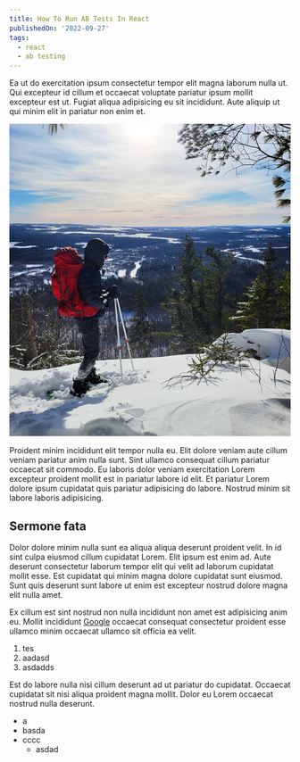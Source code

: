 ```yaml
---
title: How To Run AB Tests In React
publishedOn: '2022-09-27'
tags:
  - react
  - ab testing
---
```


Ea ut do exercitation ipsum consectetur tempor elit magna laborum nulla ut. Qui excepteur id cillum et occaecat voluptate pariatur ipsum mollit excepteur est ut. Fugiat aliqua adipisicing eu sit incididunt. Aute aliquip ut qui minim elit in pariatur non enim et.

![alt text](/public/blog/post4/hero5.jpg "Title")

Proident minim incididunt elit tempor nulla eu. Elit dolore veniam aute cillum veniam pariatur anim nulla sunt. Sint ullamco consequat cillum pariatur occaecat sit commodo. Eu laboris dolor veniam exercitation Lorem excepteur proident mollit est in pariatur labore id elit. Et pariatur Lorem dolore ipsum cupidatat quis pariatur adipisicing do labore. Nostrud minim sit labore laboris adipisicing.

## Sermone fata

Dolor dolore minim nulla sunt ea aliqua aliqua deserunt proident velit. In id sint culpa eiusmod cillum cupidatat Lorem. Elit ipsum est enim ad. Aute deserunt consectetur laborum tempor elit qui velit ad laborum cupidatat mollit esse. Est cupidatat qui minim magna dolore cupidatat sunt eiusmod. Sunt quis deserunt sunt labore ut enim est excepteur nostrud dolore magna elit nulla amet.

Ex cillum est sint nostrud non nulla incididunt non amet est adipisicing anim eu. Mollit incididunt [Google](https://google.com) occaecat consequat consectetur proident esse ullamco minim occaecat ullamco sit officia ea velit.

1. tes
2. aadasd
3. asdadds

Est do labore nulla nisi cillum deserunt ad ut pariatur do cupidatat. Occaecat cupidatat sit nisi aliqua proident magna mollit. Dolor eu Lorem occaecat nostrud nulla deserunt.

- a
- basda
- cccc
    - asdad